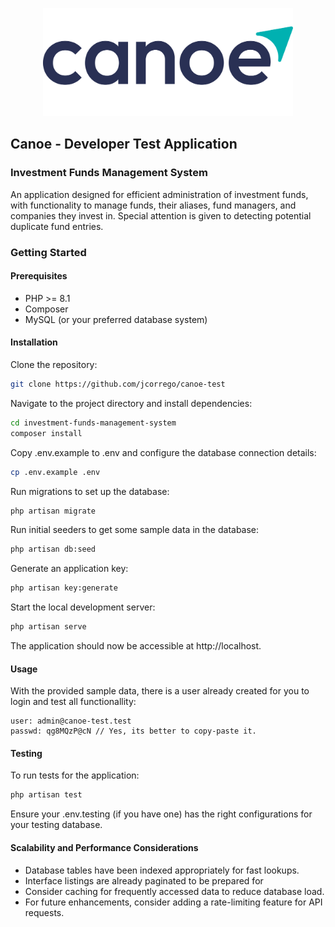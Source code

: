 <p align="center"><a href="https://laravel.com" target="_blank"><img src="https://raw.githubusercontent.com/jcorrego/canoe-test/main/public/img/canoe-logo.svg" width="400" alt="Canoe Logo"></a></p>

## Canoe - Developer Test Application
### Investment Funds Management System

An application designed for efficient administration of investment funds, with functionality to manage funds, their aliases, fund managers, and companies they invest in. Special attention is given to detecting potential duplicate fund entries.

### Getting Started

#### Prerequisites
- PHP >= 8.1
- Composer
- MySQL (or your preferred database system)
#### Installation
Clone the repository:
```bash
git clone https://github.com/jcorrego/canoe-test
```

Navigate to the project directory and install dependencies:
```bash
cd investment-funds-management-system
composer install
```

Copy .env.example to .env and configure the database connection details:
```bash
cp .env.example .env
```

Run migrations to set up the database:
```bash
php artisan migrate
```

Run initial seeders to get some sample data in the database:
```bash
php artisan db:seed
```

Generate an application key:
```bash
php artisan key:generate
```

Start the local development server:
```bash
php artisan serve
```

The application should now be accessible at http://localhost.

#### Usage
With the provided sample data, there is a user already created for you to login and test all functionallity:
```
user: admin@canoe-test.test
passwd: qg8MQzP@cN // Yes, its better to copy-paste it.
```

#### Testing

To run tests for the application:

```bash
php artisan test
```

Ensure your .env.testing (if you have one) has the right configurations for your testing database.

#### Scalability and Performance Considerations

- Database tables have been indexed appropriately for fast lookups.
- Interface listings are already paginated to be prepared for
- Consider caching for frequently accessed data to reduce database load.
- For future enhancements, consider adding a rate-limiting feature for API requests.
